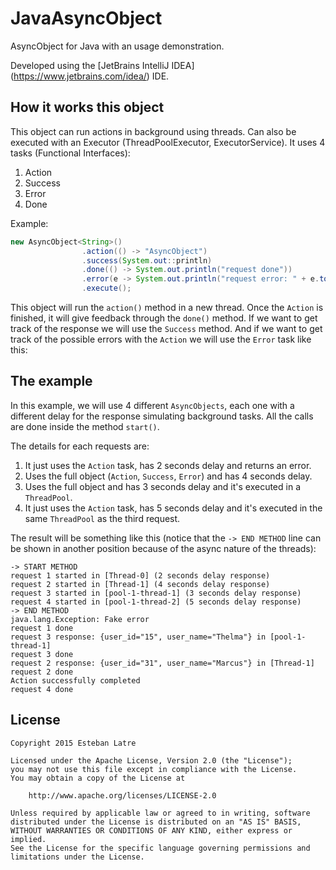 # JavaAsyncObject

AsyncObject for Java with an usage demonstration.

Developed using the [JetBrains IntelliJ IDEA] (https://www.jetbrains.com/idea/) IDE.

## How it works this object

This object can run actions in background using threads. Can also be executed with an Executor (ThreadPoolExecutor, ExecutorService). It uses 4 tasks (Functional Interfaces):
  
1. Action
2. Success
3. Error
4. Done

Example:

```java
new AsyncObject<String>()
                .action(() -> "AsyncObject")
                .success(System.out::println)
                .done(() -> System.out.println("request done"))
                .error(e -> System.out.println("request error: " + e.toString()))
                .execute();
```

This object will run the `action()` method in a new thread. Once the `Action` is finished, it will give feedback through the `done()` method. If we want to get track of the response we will use the `Success` method. And if we want to get track of the possible errors with the `Action` we will use the `Error` task like this:

## The example

In this example, we will use 4 different `AsyncObjects`, each one with a different delay for the response simulating background tasks. All the calls are done inside the method `start()`.

The details for each requests are:

1. It just uses the `Action` task, has 2 seconds delay and returns an error. 
2. Uses the full object (`Action`, `Success`, `Error`) and has 4 seconds delay.
3. Uses the full object and has 3 seconds delay and it's executed in a `ThreadPool`.
4. It just uses the `Action` task, has 5 seconds delay and it's executed in the same `ThreadPool` as the third request.

The result will be something like this (notice that the `-> END METHOD` line can be shown in another position because of the async nature of the threads):

```
-> START METHOD
request 1 started in [Thread-0] (2 seconds delay response)
request 2 started in [Thread-1] (4 seconds delay response)
request 3 started in [pool-1-thread-1] (3 seconds delay response)
request 4 started in [pool-1-thread-2] (5 seconds delay response)
-> END METHOD
java.lang.Exception: Fake error
request 1 done
request 3 response: {user_id="15", user_name="Thelma"} in [pool-1-thread-1]
request 3 done
request 2 response: {user_id="31", user_name="Marcus"} in [Thread-1]
request 2 done
Action successfully completed
request 4 done
```

## License
    Copyright 2015 Esteban Latre
    
    Licensed under the Apache License, Version 2.0 (the "License");
    you may not use this file except in compliance with the License.
    You may obtain a copy of the License at
    
        http://www.apache.org/licenses/LICENSE-2.0
    
    Unless required by applicable law or agreed to in writing, software
    distributed under the License is distributed on an "AS IS" BASIS,
    WITHOUT WARRANTIES OR CONDITIONS OF ANY KIND, either express or implied.
    See the License for the specific language governing permissions and
    limitations under the License.
